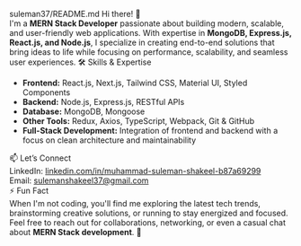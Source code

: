 suleman37/README.md
Hi there! 👋  
I'm a **MERN Stack Developer** passionate about building modern, scalable, and user-friendly web applications. With expertise in **MongoDB, Express.js, React.js, and Node.js**, I specialize in creating end-to-end solutions that bring ideas to life while focusing on performance, scalability, and seamless user experiences.
🛠️ Skills & Expertise
- **Frontend:** React.js, Next.js, Tailwind CSS, Material UI, Styled Components  
- **Backend:** Node.js, Express.js, RESTful APIs  
- **Database:** MongoDB, Mongoose  
- **Other Tools:** Redux, Axios, TypeScript, Webpack, Git & GitHub  
- **Full-Stack Development:** Integration of frontend and backend with a focus on clean architecture and maintainability  

📫 Let’s Connect  
LinkedIn: [linkedin.com/in/muhammad-suleman-shakeel-b87a69299](https://linkedin.com/in/muhammad-suleman-shakeel-b87a69299)  
Email: sulemanshakeel37@gmail.com  
⚡ Fun Fact  
When I'm not coding, you'll find me exploring the latest tech trends, brainstorming creative solutions, or running to stay energized and focused.  
Feel free to reach out for collaborations, networking, or even a casual chat about **MERN Stack development**. 🚀  
